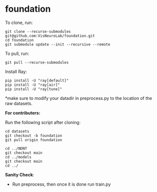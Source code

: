 # foundation

To clone, run:
```console
git clone --recurse-submodules git@github.com:VisNeuroLab/foundation.git
cd foundation
git submodule update --init --recursive --remote
```

To pull, run:
```console
git pull --recurse-submodules
```

Install Ray:
```python3
pip install -U "ray[default]"
pip install -U "ray[air]"
pip install -U "ray[tune]"
```

*make sure to modify your datadir in preprocess.py to the location of the raw datasets.

**For contributers:**

Run the following script after cloning:
```console
cd datasets
git checkout -b foundation
git pull origin foundation

cd ../NDNT
git checkout main
cd ../models
git checkout main
cd ../
```

**Sanity Check**:
* Run preprocess, then once it is done run train.py
